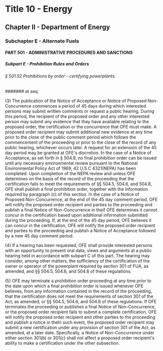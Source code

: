 
# Title 10 - Energy
## Chapter II - Department of Energy
### Subchapter E - Alternate Fuels
#### PART 501 - ADMINISTRATIVE PROCEDURES AND SANCTIONS
##### Subpart E - Prohibition Rules and Orders
###### § 501.52 Prohibitions by order - certifying powerplants.
####### et seq.

(3) The publication of the Notice of Acceptance or Notice of Proposed Non-Concurrence commences a period of 45 days during which interested persons may submit written comments or request a public hearing. During this period, the recipient of the proposed order and any other interested person may submit any evidence that they have available relating to the proposed order, the certification or the concurrence that OFE must make. A proposed order recipient may submit additional new evidence at any time prior to the close of the public comment period which follows the commencement of the proceeding or prior to the close of the record of any public hearing, whichever occurs later. A request for an extension of the 45 day period may be granted at OFE's discretion. In the case of a Notice of Acceptance, as set forth in § 504.9, no final prohibition order can be issued until any necessary environmental review pursuant to the National Environmental Policy Act of 1969, 42 U.S.C 4321(NEPA) has been completed. Upon completion of the NEPA review and unless OFE determines on the basis of the record of the proceeding that the certification fails to meet the requirements of §§ 504.5, 504.6, and 504.8, OFE shall publish a final prohibition order, together with the information required by paragraph (c) of this section. In the case of a Notice of Proposed Non-Concurrence, at the end of the 45 day comment period, OFE will notify the proposed order recipient and parties to the proceeding and publish a final Notice of Non-Concurrence in theif OFE determines it cannot concur in the certification based upon additional information submitted during the proceeding. If, at the end of the 45 day period, OFE believes it can concur in the certification, OFE will notify the proposed order recipient and parties to the proceeding and publish a Notice of Acceptance followed by a new 45 day comment period.

(4) If a hearing has been requested, OFE shall provide interested persons with an opportunity to present oral data, views and arguments at a public hearing held in accordance with subpart C of this part. The hearing may consider, among other matters, the sufficiency of the certification of the owner or operator of the powerplant required by section 301 of FUA, as amended, and §§ 504.5, 504.6, and 504.8 of these regulations.

(5) OFE may terminate a prohibition order proceeding at any time prior to the date upon which a final prohibition order is issued whenever OFE believes, from any information contained in the record of the proceeding, that the certification does not meet the requirements of section 301 of the Act, as amended, or §§ 504.5, 504.6, and 504.8 of these regulations. If OFE terminates the proceeding or publishes a final Notice of Non-Concurrence, or the proposed order recipient fails to submit a complete certification, OFE will notify the proposed order recipient and other parties to the proceeding and publish a notice in theIn such event, the proposed order recipient may submit a new certification under any provision of section 301 of the Act, as amended, at a later date. Specifically, a Notice of Non-Concurrence under either section 301(b) or 301(c) shall not affect a proposed order recipient's ability to make a certification under the other subsection.
